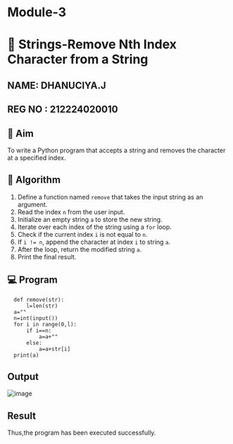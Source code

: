 # Module-3
# 🧹 Strings-Remove Nth Index Character from a String
NAME: DHANUCIYA.J
---
REG NO : 212224020010
---
## 🎯 Aim
To write a Python program that accepts a string and removes the character at a specified index.

## 🧠 Algorithm
1. Define a function named `remove` that takes the input string as an argument.
2. Read the index `n` from the user input.
3. Initialize an empty string `a` to store the new string.
4. Iterate over each index of the string using a `for` loop.
5. Check if the current index `i` is not equal to `n`.
6. If `i != n`, append the character at index `i` to string `a`.
7. After the loop, return the modified string `a`.
8. Print the final result.

## 💻 Program
      def remove(str):
          l=len(str)
      a=""
      n=int(input())
      for i in range(0,l):
          if i==n:
              a=a+""
          else:
              a=a+str[i]
      print(a)
    
## Output
![image](https://github.com/user-attachments/assets/46b7761f-ebf2-45ba-b1ca-35130531578a)

## Result
Thus,the program has been executed successfully.
